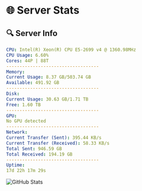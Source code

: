 # 🌐 Server Stats
## 🔍 Server Info
```yaml
CPU: Intel(R) Xeon(R) CPU E5-2699 v4 @ 1360.98MHz
CPU Usage: 6.60%
Cores: 44P | 88T
-----------------------------------
Memory:
Current Usage: 8.37 GB/503.74 GB
Available: 491.92 GB
-----------------------------------
Disk:
Current Usage: 30.63 GB/1.71 TB
Free: 1.60 TB
-----------------------------------
GPU:
No GPU detected
-----------------------------------
Network:
Current Transfer (Sent): 395.44 KB/s
Current Transfer (Received): 58.33 KB/s
Total Sent: 946.59 GB
Total Received: 194.19 GB
-----------------------------------
Uptime:
17d 22h 17m 29s
```
![GitHub Stats](https://img.shields.io/badge/Updated-2025-05-07_15:26:17-blue)